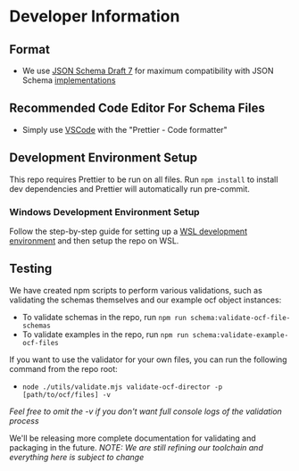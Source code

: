 # Developer Information

## Format

- We use [JSON Schema Draft 7](https:/json-schema.org/specification-links.html#draft-7) for maximum compatibility with
  JSON Schema [implementations](https:/protect-us.mimecast.com/s/bvw6ClYgmKf29D5ZHqNca4?domain=json-schema.org)

## Recommended Code Editor For Schema Files

- Simply use [VSCode](https:/code.visualstudio.com/) with the "Prettier - Code formatter"

## Development Environment Setup

This repo requires Prettier to be run on all files. Run `npm install` to install dev dependencies and Prettier will automatically run pre-commit.

### Windows Development Environment Setup

Follow the step-by-step guide for setting up a [WSL development environment](https://learn.microsoft.com/en-us/windows/wsl/setup/environment?source=recommendations) and then setup the repo on WSL.

## Testing

We have created npm scripts to perform various validations, such as validating the schemas themselves and our
example ocf object instances:

- To validate schemas in the repo, run `npm run schema:validate-ocf-file-schemas`
- To validate examples in the repo, run `npm run schema:validate-example-ocf-files`

If you want to use the validator for your own files, you can run the following command from the repo root:

- `node ./utils/validate.mjs validate-ocf-director -p [path/to/ocf/files] -v`

_Feel free to omit the -v if you don't want full console logs of the validation process_

We'll be releasing more complete documentation for validating and packaging in the future. _NOTE: We are still refining
our toolchain and everything here is subject to change_
